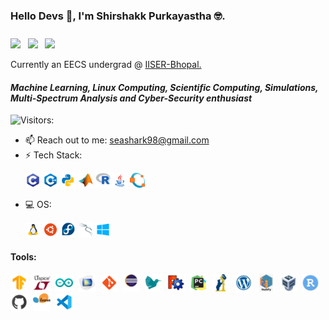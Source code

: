 ### Hello Devs 👋,   I'm Shirshakk Purkayastha 🤓. 
<h3><p><a href = 'https://www.linkedin.com/in/shirshakk-purkayastha'> <img width = '20px' align= 'center' src="https://raw.githubusercontent.com/rahulbanerjee26/githubAboutMeGenerator/main/icons/linked-in-alt.svg"/></a> &nbsp
<a href = 'https://www.twitter.com/PShirshakk'> <img width = '20px' align= 'center' src="https://raw.githubusercontent.com/rahulbanerjee26/githubAboutMeGenerator/main/icons/twitter.svg"/></a> &nbsp
<a href = 'https://www.github.com/Shirshakk-P'> <img width = '20px' align= 'center' src="https://raw.githubusercontent.com/rahulbanerjee26/githubAboutMeGenerator/main/icons/github.svg"/></a></p></h3>
 Currently an EECS undergrad @ <a href = 'https://iiserb.ac.in'>IISER-Bhopal. </a>
  
#### *Machine Learning, Linux Computing, Scientific Computing, Simulations, Multi-Spectrum Analysis and Cyber-Security enthusiast*

![Visitors:](https://visitor-badge.glitch.me/badge?page_id=Shirshakk-P.Shirshakk-P)

- 📫 Reach out to me: seashark98@gmail.com
- ⚡ Tech Stack: <p><img width ='24px' src ='https://github.com/Shirshakk-P/Shirshakk-P/blob/main/c.png'>  <img width ='24px' src ='https://github.com/Shirshakk-P/Shirshakk-P/blob/main/c++.png'>  <img width ='24px' src ='https://github.com/Shirshakk-P/Shirshakk-P/blob/main/python.png'>  <img width ='24px' src ='https://github.com/Shirshakk-P/Shirshakk-P/blob/main/matlab.png'>  <img width ='24px' src ='https://github.com/Shirshakk-P/Shirshakk-P/blob/main/r.png'>  <img width ='24px' src ='https://github.com/Shirshakk-P/Shirshakk-P/blob/main/java.png'>  <img width ='24px' src ='https://github.com/Shirshakk-P/Shirshakk-P/blob/main/oct.png'></p>
- 💻 OS: <p><img width ='24px' src ='https://github.com/Shirshakk-P/Shirshakk-P/blob/main/linux.png'>  <img width ='24px' src ='https://github.com/Shirshakk-P/Shirshakk-P/blob/main/ubuntu.png'>  <img width ='24px' src ='https://github.com/Shirshakk-P/Shirshakk-P/blob/main/fedora.png'>  <img width ='24px' src ='https://github.com/Shirshakk-P/Shirshakk-P/blob/main/kali.png'>  <img width ='24px' src ='https://github.com/Shirshakk-P/Shirshakk-P/blob/main/win.png'></p>


#### Tools: 
  <p><img width ='28px' src ='https://github.com/Shirshakk-P/Shirshakk-P/blob/main/tf.png'>  &nbsp<img width ='28px' src ='https://github.com/Shirshakk-P/Shirshakk-P/blob/main/lt.png'>  &nbsp<img width ='28px' src ='https://github.com/Shirshakk-P/Shirshakk-P/blob/main/arduino.png'>  &nbsp<img width ='28px' src ='https://github.com/Shirshakk-P/Shirshakk-P/blob/main/comsol.png'>  &nbsp<img width ='28px' src ='https://github.com/Shirshakk-P/Shirshakk-P/blob/main/git.png'>  &nbsp<img width ='28px' src ='https://github.com/Shirshakk-P/Shirshakk-P/blob/main/eclipse.png'>  &nbsp<img width ='28px' src ='https://github.com/Shirshakk-P/Shirshakk-P/blob/main/latex.png'>  &nbsp<img width ='28px' src ='https://github.com/Shirshakk-P/Shirshakk-P/blob/main/freecad.png'>  &nbsp<img width ='28px' src ='https://github.com/Shirshakk-P/Shirshakk-P/blob/main/pycharm.png'>  &nbsp<img width ='28px' src ='https://github.com/Shirshakk-P/Shirshakk-P/blob/main/pandas.png'>  &nbsp<img width ='28px' src ='https://github.com/Shirshakk-P/Shirshakk-P/blob/main/wordpres.png'>  &nbsp<img width ='28px' src ='https://github.com/Shirshakk-P/Shirshakk-P/blob/main/numpy.png'>  &nbsp<img width ='28px' src ='https://github.com/Shirshakk-P/Shirshakk-P/blob/main/vb.png'>  &nbsp<img width ='28px' src ='https://github.com/Shirshakk-P/Shirshakk-P/blob/main/rstudio.png'>  &nbsp<img width ='28px' src ='https://github.com/Shirshakk-P/Shirshakk-P/blob/main/github.png'>  &nbsp<img width ='28px' src ='https://github.com/Shirshakk-P/Shirshakk-P/blob/main/scikit.png'>  &nbsp<img width ='28px' src ='https://github.com/Shirshakk-P/Shirshakk-P/blob/main/vs-code.png'></a></p></h3>


